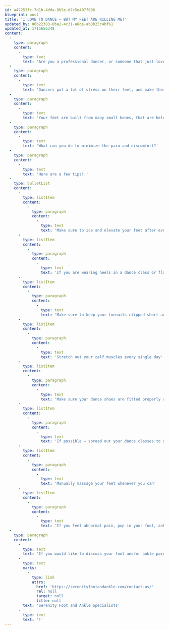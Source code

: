 ```yaml
---
id: a47253fc-7d1b-4dda-8b5e-d7c5e407f696
blueprint: post
title: 'I LOVE TO DANCE – BUT MY FEET ARE KILLING ME!'
updated_by: 06b22383-0ba2-4c31-a8de-ab3b25c4bf61
updated_at: 1715656348
content:
  -
    type: paragraph
    content:
      -
        type: text
        text: 'Are you a professional dancer, or someone that just loves to take dance classes, but you find that your feet are hurting more and more? Are your feet achy after dance class? Do you feel like you might have to quit something you love because your feet are in pain? Do you ever wonder if there is something you can do to make your feet feel better so you can keep dancing? If you have ever had any of these thoughts – keep on reading!'
  -
    type: paragraph
    content:
      -
        type: text
        text: 'Dancers put a lot of stress on their feet, and make them work overtime to be able to move their bodies to the beat! Whether you are landing on your feet from a flip during a hip hop routine, on pointe in ballet, or dancing salsa – you are demanding a lot from your feet!'
  -
    type: paragraph
    content:
      -
        type: text
        text: "Your feet are built from many small bones, that are held together by many complex ligaments and have tendons that function to give you an arch and allow you to put all of your body weight on the tips of your toes! They are amazing little machines that can do a lot. However, they do have a tipping point.\_ When you are using your feet to accomplish intricate dances on a regular basis, those tendons and ligaments are working overtime to keep all the bones in the correct alignment and maintain the arch of your feet. This causes them to feel achy or sore after a few dance classes and over time can lead to painful callused feet.\_"
  -
    type: paragraph
    content:
      -
        type: text
        text: 'What can you do to minimize the pain and discomfort?'
  -
    type: paragraph
    content:
      -
        type: text
        text: 'Here are a few tips!:'
  -
    type: bulletList
    content:
      -
        type: listItem
        content:
          -
            type: paragraph
            content:
              -
                type: text
                text: 'Make sure to ice and elevate your feet after every single class'
      -
        type: listItem
        content:
          -
            type: paragraph
            content:
              -
                type: text
                text: 'If you are wearing heels in a dance class or flats (both of which cause stress on your feet) make sure to minimize the use of either outside of class. Instead, wear good supportive shoe gear with orthotics when you are not dancing'
      -
        type: listItem
        content:
          -
            type: paragraph
            content:
              -
                type: text
                text: 'Make sure to keep your toenails clipped short and straight across'
      -
        type: listItem
        content:
          -
            type: paragraph
            content:
              -
                type: text
                text: 'Stretch out your calf muscles every single day'
      -
        type: listItem
        content:
          -
            type: paragraph
            content:
              -
                type: text
                text: 'Make sure your dance shoes are fitted properly and by a professional.'
      -
        type: listItem
        content:
          -
            type: paragraph
            content:
              -
                type: text
                text: 'If possible – spread out your dance classes to give your feet a chance to rest'
      -
        type: listItem
        content:
          -
            type: paragraph
            content:
              -
                type: text
                text: 'Manually massage your feet whenever you can'
      -
        type: listItem
        content:
          -
            type: paragraph
            content:
              -
                type: text
                text: 'If you feel abnormal pain, pop in your foot, ankle, or calf, see a specialist soon!'
  -
    type: paragraph
    content:
      -
        type: text
        text: 'If you would like to discuss your foot and/or ankle pain and get more specific advice, please come see me at '
      -
        type: text
        marks:
          -
            type: link
            attrs:
              href: 'https://serenityfootandankle.com/contact-us/'
              rel: null
              target: null
              title: null
        text: 'Serenity Foot and Ankle Specialists'
      -
        type: text
        text: '!'
---
```

